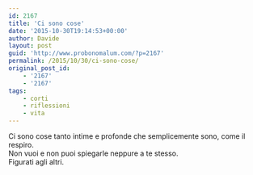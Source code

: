 ```yaml
---
id: 2167
title: 'Ci sono cose'
date: '2015-10-30T19:14:53+00:00'
author: Davide
layout: post
guid: 'http://www.probonomalum.com/?p=2167'
permalink: /2015/10/30/ci-sono-cose/
original_post_id:
    - '2167'
    - '2167'
tags:
    - corti
    - riflessioni
    - vita
---
```


Ci sono cose tanto intime e profonde che semplicemente sono, come il respiro.  
Non vuoi e non puoi spiegarle neppure a te stesso.  
Figurati agli altri.